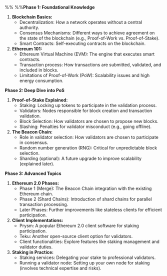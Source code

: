 %%  %%**Phase 1: Foundational Knowledge**

1. **Blockchain Basics:**
    - Decentralization: How a network operates without a central authority.
    - Consensus Mechanisms: Different ways to achieve agreement on the state of the blockchain (e.g., Proof-of-Work vs. Proof-of-Stake).
    - Smart Contracts: Self-executing contracts on the blockchain.
2. **Ethereum 101:**
    - Ethereum Virtual Machine (EVM): The engine that executes smart contracts.
    - Transaction process: How transactions are submitted, validated, and included in blocks.
    - Limitations of Proof-of-Work (PoW): Scalability issues and high energy consumption.

**Phase 2: Deep Dive into PoS**

1. **Proof-of-Stake Explained:**
    - Staking: Locking up tokens to participate in the validation process.
    - Validators: Nodes responsible for block creation and transaction validation.
    - Block Selection: How validators are chosen to propose new blocks.
    - Slashing: Penalties for validator misconduct (e.g., going offline).
2. **The Beacon Chain:**
    - Role in validator selection: How validators are chosen to participate in consensus.
    - Random number generation (RNG): Critical for unpredictable block selection.
    - Sharding (optional): A future upgrade to improve scalability (explained later).

**Phase 3: Advanced Topics**

1. **Ethereum 2.0 Phases:**
    - Phase 1 (Merge): The Beacon Chain integration with the existing Ethereum chain.
    - Phase 2 (Shard Chains): Introduction of shard chains for parallel transaction processing.
    - Later Phases: Further improvements like stateless clients for efficient participation.
2. **Client Implementations:**
    - Prysm: A popular Ethereum 2.0 client software for staking participation.
    - Teku: Another open-source client option for validators.
    - Client functionalities: Explore features like staking management and validator duties.
3. **Staking in Practice:**
    - Staking services: Delegating your stake to professional validators.
    - Running a validator node: Setting up your own node for staking (involves technical expertise and risks).